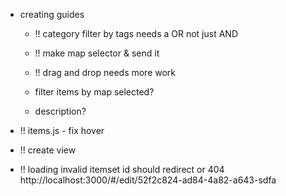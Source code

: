 - creating guides
	* !! category filter by tags needs a OR not just AND
	
	* !! make map selector & send it

	* !! drag and drop needs more work

	* filter items by map selected?

	* description?

- !! items.js - fix hover

- !! create view

- !! loading invalid itemset id should redirect or 404
http://localhost:3000/#/edit/52f2c824-ad84-4a82-a643-sdfa

